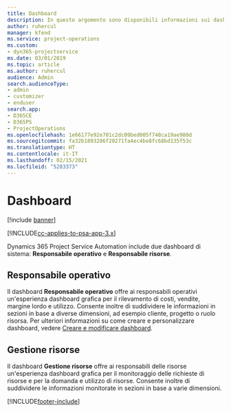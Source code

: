 ```yaml
---
title: Dashboard
description: In questo argomento sono disponibili informazioni sui dashboard di report inclusi in Dynamics 365 Project Service Automation.
author: ruhercul
manager: kfend
ms.service: project-operations
ms.custom:
- dyn365-projectservice
ms.date: 03/01/2019
ms.topic: article
ms.author: ruhercul
audience: Admin
search.audienceType:
- admin
- customizer
- enduser
search.app:
- D365CE
- D365PS
- ProjectOperations
ms.openlocfilehash: 1e66177e92e701c2dc09bed005f748ca19ae980d
ms.sourcegitcommit: fa32b1893286f20271fa4ec4be8fc68bd135f53c
ms.translationtype: HT
ms.contentlocale: it-IT
ms.lasthandoff: 02/15/2021
ms.locfileid: "5283373"
---
```

# <a name="dashboards"></a>Dashboard

[!include [banner](../includes/psa-now-project-operations.md)]

[!INCLUDE[cc-applies-to-psa-app-3.x](../includes/cc-applies-to-psa-app-3x.md)]

Dynamics 365 Project Service Automation include due dashboard di sistema: **Responsabile operativo** e **Responsabile risorse**.

## <a name="practice-manager"></a>Responsabile operativo 

Il dashboard **Responsabile operativo** offre ai responsabili operativi un'esperienza dashboard grafica per il rilevamento di costi, vendite, margine lordo e utilizzo. Consente inoltre di suddividere le informazioni in sezioni in base a diverse dimensioni, ad esempio cliente, progetto o ruolo risorsa. Per ulteriori informazioni su come creare e personalizzare dashboard, vedere [Creare e modificare dashboard](https://docs.microsoft.com/dynamics365/customerengagement/on-premises/customize/create-edit-dashboards).

## <a name="resource-manager"></a>Gestione risorse 

Il dashboard **Gestione risorse** offre ai responsabili delle risorse un'esperienza dashboard grafica per il monitoraggio delle richieste di risorse e per la domanda e utilizzo di risorse. Consente inoltre di suddividere le informazioni monitorate in sezioni in base a varie dimensioni.


[!INCLUDE[footer-include](../includes/footer-banner.md)]